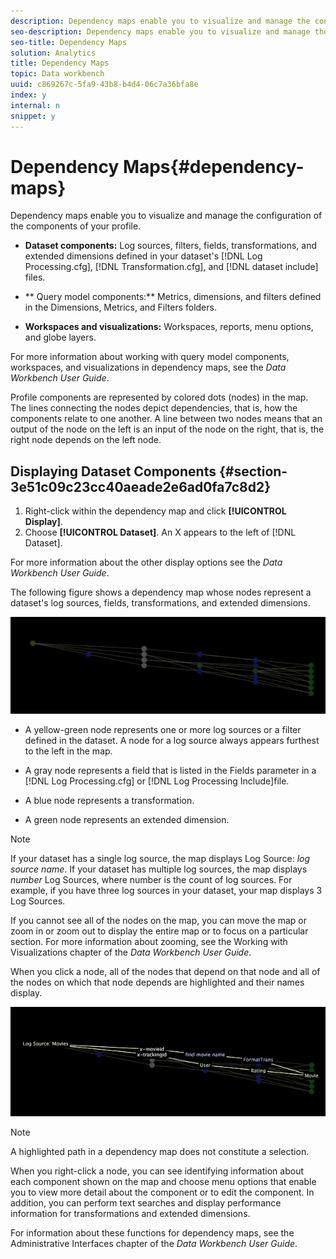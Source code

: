 ```yaml
---
description: Dependency maps enable you to visualize and manage the configuration of the components of your profile.
seo-description: Dependency maps enable you to visualize and manage the configuration of the components of your profile.
seo-title: Dependency Maps
solution: Analytics
title: Dependency Maps
topic: Data workbench
uuid: c869267c-5fa9-43b8-b4d4-06c7a36bfa8e
index: y
internal: n
snippet: y
---
```


# Dependency Maps{#dependency-maps}

Dependency maps enable you to visualize and manage the configuration of the components of your profile.

* **Dataset components:** Log sources, filters, fields, transformations, and extended dimensions defined in your dataset's [!DNL Log Processing.cfg], [!DNL Transformation.cfg], and [!DNL dataset include] files. 

* ** Query model components:** Metrics, dimensions, and filters defined in the Dimensions, Metrics, and Filters folders. 
* **Workspaces and visualizations:** Workspaces, reports, menu options, and globe layers.

For more information about working with query model components, workspaces, and visualizations in dependency maps, see the *Data Workbench User Guide*.

Profile components are represented by colored dots (nodes) in the map. The lines connecting the nodes depict dependencies, that is, how the components relate to one another. A line between two nodes means that an output of the node on the left is an input of the node on the right, that is, the right node depends on the left node.

## Displaying Dataset Components {#section-3e51c09c23cc40aeade2e6ad0fa7c8d2}

1. Right-click within the dependency map and click **[!UICONTROL Display]**. 
1. Choose **[!UICONTROL Dataset]**. An X appears to the left of [!DNL Dataset].

For more information about the other display options see the *Data Workbench User Guide*.

The following figure shows a dependency map whose nodes represent a dataset's log sources, fields, transformations, and extended dimensions.

![](assets/vis_DependencyMap.png)

* A yellow-green node represents one or more log sources or a filter defined in the dataset. A node for a log source always appears furthest to the left in the map. 
* A gray node represents a field that is listed in the Fields parameter in a [!DNL Log Processing.cfg] or [!DNL Log Processing Include]file. 

* A blue node represents a transformation. 
* A green node represents an extended dimension.

>[!NOTE]
>
>If your dataset has a single log source, the map displays Log Source: *log source name*. If your dataset has multiple log sources, the map displays *number* Log Sources, where number is the count of log sources. For example, if you have three log sources in your dataset, your map displays 3 Log Sources.

If you cannot see all of the nodes on the map, you can move the map or zoom in or zoom out to display the entire map or to focus on a particular section. For more information about zooming, see the Working with Visualizations chapter of the *Data Workbench User Guide*.

When you click a node, all of the nodes that depend on that node and all of the nodes on which that node depends are highlighted and their names display.

![](assets/vis_DependencyMap_HighlightedPath.png)

>[!NOTE]
>
>A highlighted path in a dependency map does not constitute a selection.

When you right-click a node, you can see identifying information about each component shown on the map and choose menu options that enable you to view more detail about the component or to edit the component. In addition, you can perform text searches and display performance information for transformations and extended dimensions.

For information about these functions for dependency maps, see the Administrative Interfaces chapter of the *Data Workbench User Guide*. 
